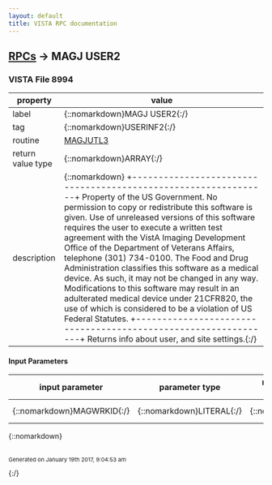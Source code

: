 ```yaml
---
layout: default
title: VISTA RPC documentation
---
```




## [RPCs](TableOfContent.md) &#8594; MAGJ USER2 



### VISTA File 8994 


 property | value 
--- | --- 
 label | {::nomarkdown}MAGJ USER2{:/}
 tag | {::nomarkdown}USERINF2{:/}
 routine | [MAGJUTL3](http://code.osehra.org/dox/Routine_MAGJUTL3_source.html)
 return value type | {::nomarkdown}ARRAY{:/}
 description | {::nomarkdown}  +---------------------------------------------------------------+   Property of the US Government.                                   No permission to copy or redistribute this software is given.    Use of unreleased versions of this software requires the user    to execute a written test agreement with the VistA Imaging       Development Office of the Department of Veterans Affairs,        telephone (301) 734-0100.                                                                                                         The Food and Drug Administration classifies this software as     a medical device.  As such, it may not be changed in any way.    Modifications to this software may result in an adulterated      medical device under 21CFR820, the use of which is considered    to be a violation of US Federal Statutes.                       +---------------------------------------------------------------+ Returns info about user, and site settings.{:/}

#### Input Parameters

| input parameter | parameter type | maximum data length | required | description | 
| --- | --- | --- | --- | --- | 
| {::nomarkdown}MAGWRKID{:/} | {::nomarkdown}LITERAL{:/} | {::nomarkdown}50{:/} | {::nomarkdown}true{:/} | {::nomarkdown}Workstation ID{:/} | 

{::nomarkdown} <br/><br/><p style="font-size: 11px">Generated on January 19th 2017, 9:04:53 am</p>{:/}